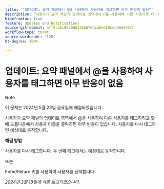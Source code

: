 ```yaml
---
title: '“업데이트: 요약 패널에서 @을 사용하여 사용자를 태그하면 아무 반응이 없음”'
description: “사용자가 요약 패널의 업데이트 영역에서 @을 사용하여 다른 사용자를 태그하려고 할 때 드롭다운에서 사용자 이름을 클릭하면 아무 반응이 없습니다. 사용자를 다시 태그하면 예상대로 동작합니다.”
hidefromtoc: true
feature: Updates and Notifications
source-git-commit: aff9ca5c9e39d017b6676dca0ed19cedb92ef02f
workflow-type: tm+mt
source-wordcount: '128'
ht-degree: 100%

---
```



# 업데이트: 요약 패널에서 @을 사용하여 사용자를 태그하면 아무 반응이 없음

>[!NOTE]
>
>이 문제는 2024년 5월 23일 금요일에 해결되었습니다.

사용자가 요약 패널의 업데이트 영역에서 @을 사용하여 다른 사용자를 태그하려고 할 때 드롭다운에서 사용자 이름을 클릭하면 아무 반응이 없습니다. 사용자를 다시 태그하면 예상대로 동작합니다.

**해결 방법**

사용자를 다시 태그합니다. 두 번째 태그에서는 예상대로 동작합니다.

또는

Enter/Return 키를 사용하여 사용자를 선택합니다.

_2024년 3월 18일에 처음 보고되었습니다._


